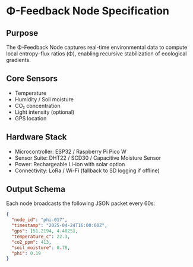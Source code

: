 # Φ-Feedback Node Specification

## Purpose
The Φ-Feedback Node captures real-time environmental data to compute local entropy–flux ratios (Φ), enabling recursive stabilization of ecological gradients.

## Core Sensors
- Temperature
- Humidity / Soil moisture
- CO₂ concentration
- Light intensity (optional)
- GPS location

## Hardware Stack
- Microcontroller: ESP32 / Raspberry Pi Pico W
- Sensor Suite: DHT22 / SCD30 / Capacitive Moisture Sensor
- Power: Rechargeable Li-ion with solar option
- Connectivity: LoRa / Wi-Fi (fallback to SD logging if offline)

## Output Schema
Each node broadcasts the following JSON packet every 60s:
```json
{
  "node_id": "phi-017",
  "timestamp": "2025-04-24T16:00:00Z",
  "gps": [51.2194, 4.4025],
  "temperature_c": 22.3,
  "co2_ppm": 413,
  "soil_moisture": 0.78,
  "phi": 0.19
}
